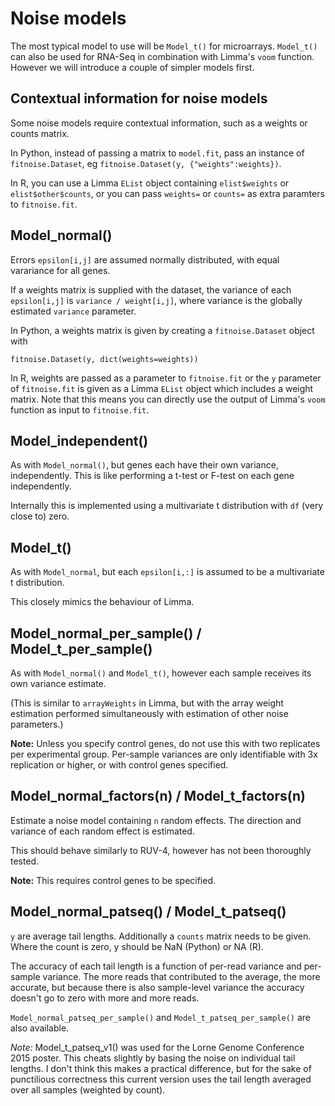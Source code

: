 
Noise models
===

The most typical model to use will be `Model_t()` for microarrays. `Model_t()` can also be used for RNA-Seq in combination with Limma's `voom` function. However we will introduce a couple of simpler models first.

Contextual information for noise models
---

Some noise models require contextual information, such as a weights or counts matrix.

In Python, instead of passing a matrix to `model.fit`, pass an instance of `fitnoise.Dataset`, eg `fitnoise.Dataset(y, {"weights":weights})`.

In R, you can use a Limma `EList` object containing `elist$weights` or `elist$other$counts`, or you can pass `weights=` or `counts=` as extra paramters to `fitnoise.fit`.



Model_normal()
---

Errors `epsilon[i,j]` are assumed normally distributed, with equal varariance for all genes.

If a weights matrix is supplied with the dataset, the variance of each `epsilon[i,j]` is `variance / weight[i,j]`, where variance is the globally estimated `variance` parameter.

In Python, a weights matrix is given by creating a `fitnoise.Dataset` object with

```
fitnoise.Dataset(y, dict(weights=weights))
```

In R, weights are passed as a parameter to `fitnoise.fit` or the `y` parameter of `fitnoise.fit` is given as a Limma `EList` object which includes a weight matrix. Note that this means you can directly use the output of Limma's `voom` function as input to `fitnoise.fit`.



Model_independent()
---

As with `Model_normal()`, but genes each have their own variance, independently. This is like performing a t-test or F-test on each gene independently.

Internally this is implemented using a multivariate t distribution with `df` (very close to) zero.



Model_t()
---

As with `Model_normal`, but each `epsilon[i,:]` is assumed to be a multivariate t distribution.

This closely mimics the behaviour of Limma.



Model_normal_per_sample() / Model_t_per_sample()
---

As with `Model_normal()` and `Model_t()`, however each sample receives its own variance estimate.

(This is similar to `arrayWeights` in Limma, but with the array weight estimation performed simultaneously with estimation of other noise parameters.)

**Note:** Unless you specify control genes, do not use this with two replicates per experimental group. Per-sample variances are only identifiable with 3x replication or higher, or with control genes specified.



Model_normal_factors(n) / Model_t_factors(n)
---

Estimate a noise model containing `n` random effects. The direction and variance of each random effect is estimated.

This should behave similarly to RUV-4, however has not been thoroughly tested.

**Note:** This requires control genes to be specified.



Model_normal_patseq() / Model_t_patseq()
---

`y` are average tail lengths. Additionally a `counts` matrix needs to be given. Where the count is zero, y should be NaN (Python) or NA (R).

The accuracy of each tail length is a function of per-read variance and per-sample variance. The more reads that contributed to the average, the more accurate, but because there is also sample-level variance the accuracy doesn't go to zero with more and more reads.

`Model_normal_patseq_per_sample()` and `Model_t_patseq_per_sample()` are also available.

*Note:* Model_t_patseq_v1() was used for the Lorne Genome Conference 2015 poster. This cheats slightly by basing the noise on individual tail lengths. I don't think this makes a practical difference, but for the sake of punctilious correctness this current version uses the tail length averaged over all samples (weighted by count).


